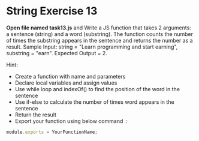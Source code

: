 # String Exercise 13

**Open file named task13.js** and Write a JS function that takes 2 arguments: a sentence (string) and a word (substring).
 The function counts the number of times the substring appears in the sentence and returns the number 
 as a result.
  Sample Input: string = "Learn programming and start earning", substring = "earn". Expected Output = 2.

Hint:

- Create a function with name and parameters
- Declare local variables and assign values
- Use while loop and indexOf() to find the position of the word in the sentence
- Use if-else to calculate the number of times word appears in the sentence
- Return the result
- Export your function using below command  :

```js
module.exports = YourFunctionName;
```
